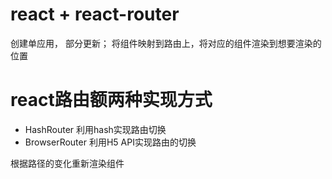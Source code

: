 # react + react-router
创建单应用， 部分更新；
将组件映射到路由上，将对应的组件渲染到想要渲染的位置

# react路由额两种实现方式
- HashRouter 利用hash实现路由切换
- BrowserRouter 利用H5 API实现路由的切换

根据路径的变化重新渲染组件